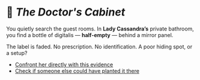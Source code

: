 # 🧪 *The Doctor's Cabinet*

You quietly search the guest rooms. In **Lady Cassandra’s** private bathroom, you find a bottle of digitalis — **half-empty** — behind a mirror panel.

The label is faded. No prescription. No identification. A poor hiding spot, or a setup?

* [Confront her directly with this evidence](ending-cassandra.md)
* [Check if someone else could have planted it there](scene-servants.md)


